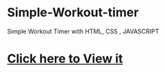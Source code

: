 # Simple-Workout-timer
Simple Workout Timer with HTML, CSS , JAVASCRIPT

# <a href="https://hacktivist123.github.io/Simple-Workout-timer/" target="_blank"> Click here to View it</a>
